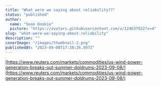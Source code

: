 ```yaml
---
title: "What were we saying about reliability??"
status: "published"
author:
  name: "Sean Dookie"
  picture: "https://avatars.githubusercontent.com/u/124637922?v=4"
slug: "what-were-we-saying-about-reliability"
description: ""
coverImage: "/images/thumbnail-2.png"
publishedAt: "2023-09-08T17:38:26.597Z"
---
```


[https://www.reuters.com/markets/commodities/us-wind-power-generation-breaks-out-summer-doldrums-2023-09-08/](https://www.reuters.com/markets/commodities/us-wind-power-generation-breaks-out-summer-doldrums-2023-09-08/)
